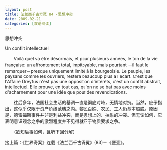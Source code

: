 ```yaml
---
layout: post
title: 法兰西千古奇冤 84 -思想冲突
date: 2009-02-21
categories: [双语阅读]  
---
```


思想冲突

Un conflit intellectuel

　　Voilà quel va être désormais, et pour plusieurs années, le ton de la vie française: un affrontement total, impitoyable, mais pourtant －il faut le remarquer－presque uniquement limité à la bourgeoisie. Le peuple, les paysans comme les ouvriers, restera beaucoup plus à l'écart. C'est que l'Affaire Dreyfus n'est pas une opposition d'intérêts, c'est un conflit abstrait, intellectuel. Elle prouve, en tout cas, qu'on ne se bat pas avec moins d'acharnement pour une idée que pour des revendications.



　　往后多年，法国社会生活的基调一直是彻底对峙，无情地对抗。当然，应予指出，这似乎仅限于资产阶级范畴之内。黎民百姓、农民、工人仍基本超脱。原因是，德雷福斯事件并非是利益冲突，而是思想上的、抽象的冲突。但无论如何，它表明意识观念之争的激烈程度并不见得就亚于物质要求之争。



　　（欲知后事如何，且听下回分解）

接上篇：《世界奇案》连载《法兰西千古奇冤》(83)－《便壶》。
